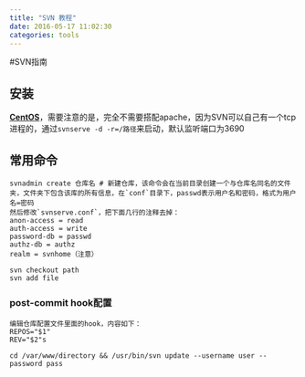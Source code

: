 ```yaml
---
title: "SVN 教程"
date: 2016-05-17 11:02:30
categories: tools
---
```

#SVN指南

## 安装
**[CentOS](https://wiki.centos.org/zh/HowTos/Subversion)**，需要注意的是，完全不需要搭配apache，因为SVN可以自己有一个tcp进程的，通过`svnserve -d -r=/路径`来启动，默认监听端口为3690

## 常用命令

    svnadmin create 仓库名 # 新建仓库，该命令会在当前目录创建一个与仓库名同名的文件夹，文件夹下包含该库的所有信息，在`conf`目录下，passwd表示用户名和密码，格式为用户名=密码  
    然后修改`svnserve.conf`，把下面几行的注释去掉：
    anon-access = read
    auth-access = write
    password-db = passwd
    authz-db = authz
    realm = svnhome（注意）
    
    svn checkout path
    svn add file

### post-commit hook配置

    编辑仓库配置文件里面的hook，内容如下：
    REPOS="$1"
    REV="$2"s
    
    cd /var/www/directory && /usr/bin/svn update --username user --password pass
